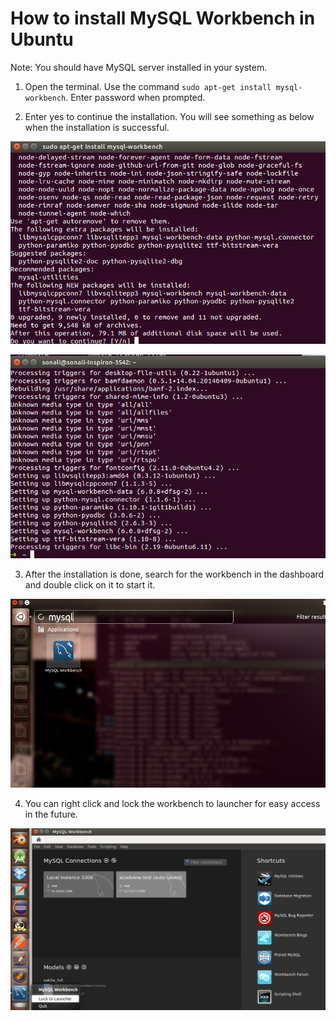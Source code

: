 # How to install MySQL Workbench in Ubuntu

Note: You should have MySQL server installed in your system.

1. Open the terminal. Use the command `sudo apt-get install mysql-workbench`. Enter password when prompted.

2. Enter yes to continue the installation. You will see something as below when the installation is successful.

![](/img/mysql3.png)


![](/img/mysql4.png)


3. After the installation is done, search for the workbench in the dashboard and double click on it to start it.

![](/img/mysql6.png)


4. You can right click and lock the workbench to launcher for easy access in the future.

![](/img/mysql7.png)